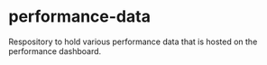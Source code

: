# performance-data
Respository to hold various performance data that is hosted on the performance dashboard.

